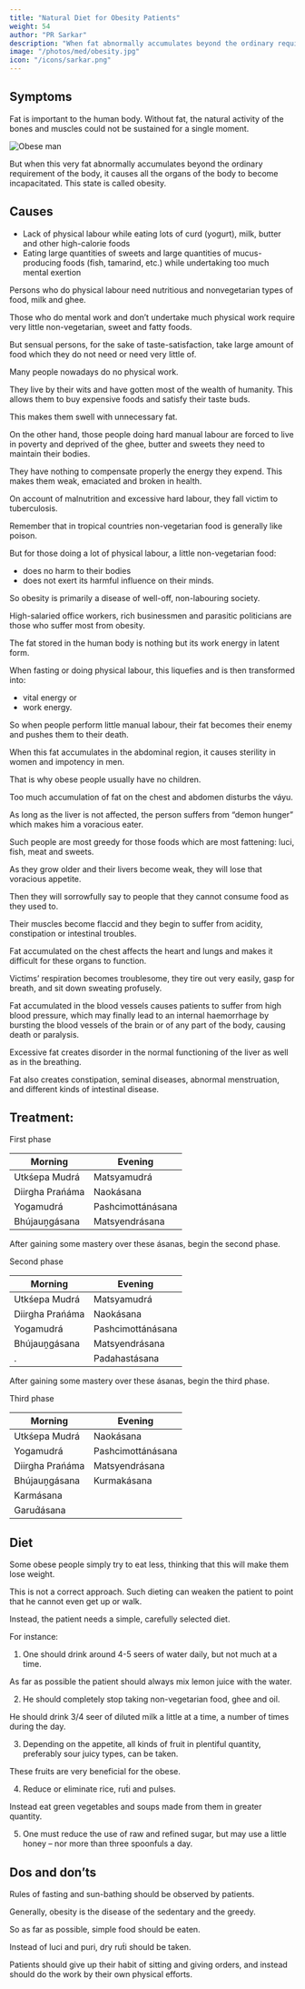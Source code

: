 ```yaml
---
title: "Natural Diet for Obesity Patients"
weight: 54
author: "PR Sarkar"
description: "When fat abnormally accumulates beyond the ordinary requirement of the body, it causes all the organs of the body to become incapacitated"
image: "/photos/med/obesity.jpg"
icon: "/icons/sarkar.png"
---
```




## Symptoms

Fat is important to the human body. Without fat, the natural activity of the bones and muscles could not be sustained for a single moment. 

![Obese man](/photos/med/obesity.jpg)

But when this very fat abnormally accumulates beyond the ordinary requirement of the body, it causes all the organs of the body to become incapacitated. This state is called obesity.


## Causes

- Lack of physical labour while eating lots of curd (yogurt), milk, butter and other high-calorie foods
- Eating large quantities of sweets and large quantities of mucus-producing foods (fish, tamarind, etc.) while undertaking too much mental exertion

Persons who do physical labour need nutritious and nonvegetarian types of food, milk and ghee.

Those who do mental work and don’t undertake much physical work require very little non-vegetarian, sweet and fatty foods. 

But sensual persons, for the sake of taste-satisfaction, take large amount of food which they do not need or need very little of.

Many people nowadays do no physical work.

They live by their wits and have gotten most of the wealth of humanity. This allows them to buy expensive foods and satisfy their taste buds.

This makes them swell with unnecessary fat.

On the other hand, those people doing hard manual labour are forced to live in poverty and deprived of the ghee, butter and sweets they need to maintain their bodies.

They have nothing to compensate properly the energy they expend. This makes them weak, emaciated and broken in health.

On account of malnutrition and excessive hard labour, they fall victim to tuberculosis.

Remember that in tropical countries non-vegetarian food is generally like poison. 

But for those doing a lot of physical labour, a little non-vegetarian food:
- does no harm to their bodies
- does not exert its harmful influence on their minds.

So obesity is primarily a disease of well-off, non-labouring society.

High-salaried office workers, rich businessmen and parasitic politicians are those who suffer most from obesity.

The fat stored in the human body is nothing but its work energy in latent form.

When fasting or doing physical labour, this liquefies and is then transformed into:
- vital energy or
- work energy.

So when people perform little manual labour, their fat becomes their enemy and pushes them to their death.

When this fat accumulates in the abdominal region, it causes sterility in women and impotency in men.

That is why obese people usually have no children.

Too much accumulation of fat on the chest and abdomen disturbs the váyu.

As long as the liver is not affected, the person suffers from “demon hunger” which makes him a voracious eater. 

<!-- so much so that in homes where the person is entertained, he or she becomes famous for his or her voracity. -->

<!-- Another distinguishing mark of  -->

Such people are most greedy for those foods which are most fattening: luci, fish, meat and sweets.

<!-- ; that is, when invited outside, they will never even by mistake eat much in the way of vegetable preparations – instead they will eat a lot of  -->

As they grow older and their livers become weak, they will lose that voracious appetite. 

Then they will sorrowfully say to people that they cannot consume food as they used to.

Their muscles become flaccid and they begin to suffer from acidity, constipation or intestinal troubles. 

Fat accumulated on the chest affects the heart and lungs and makes it difficult for these organs to function. 

Victims’ respiration becomes troublesome, they tire out very easily, gasp for breath, and sit down sweating profusely.

Fat accumulated in the blood vessels causes patients to suffer from high blood pressure, which may finally lead to an internal haemorrhage by bursting the blood vessels of the brain or of any part of the body, causing death or paralysis.

Excessive fat creates disorder in the normal functioning of the liver as well as in the breathing. 

Fat also creates constipation, seminal diseases, abnormal menstruation, and different kinds of intestinal disease.

## Treatment:

First phase

Morning | Evening
--- | ---
Utkśepa Mudrá | Matsyamudrá
Diirgha Prańáma |  Naokásana
Yogamudrá | Pashcimottánásana
Bhújauṋgásana | Matsyendrásana

After gaining some mastery over these ásanas, begin the second phase.

Second phase

Morning | Evening
--- | ---
Utkśepa Mudrá | Matsyamudrá
Diirgha Prańáma |  Naokásana
Yogamudrá | Pashcimottánásana
Bhújauṋgásana | Matsyendrásana
. | Padahastásana


After gaining some mastery over these ásanas, begin the third phase.

Third phase

Morning | Evening
--- | ---
Utkśepa Mudrá | Naokásana 
Yogamudrá | Pashcimottánásana
Diirgha Prańáma | Matsyendrásana 
Bhújauṋgásana | Kurmakásana
Karmásana | 
Garud́ásana | 


## Diet

Some obese people simply try to eat less, thinking that this will make them lose weight.

This is not a correct approach. Such dieting can weaken the patient to point that he cannot even get up or walk.

Instead, the patient needs a simple, carefully selected diet. 

For instance:

1. One should drink around 4-5 seers of water daily, but not much at a time.

As far as possible the patient should always mix lemon juice with the water.

2. He should completely stop taking non-vegetarian food, ghee and oil.

He should drink 3/4 seer of diluted milk a little at a time, a number of times during the day.

3. Depending on the appetite, all kinds of fruit in plentiful quantity, preferably sour juicy types, can be taken.

These fruits are very beneficial for the obese.

4. Reduce or eliminate rice, rut́i and pulses.

Instead eat green vegetables and soups made from them in greater quantity.

5. One must reduce the use of raw and refined sugar, but may use a little honey – nor more than three spoonfuls a day.


## Dos and don’ts

Rules of fasting and sun-bathing should be observed by patients.

Generally, obesity is the disease of the sedentary and the greedy.

So as far as possible, simple food should be eaten.

Instead of luci and puri, dry rut́i should be taken.

Patients should give up their habit of sitting and giving orders, and instead should do the work by their own physical efforts.
